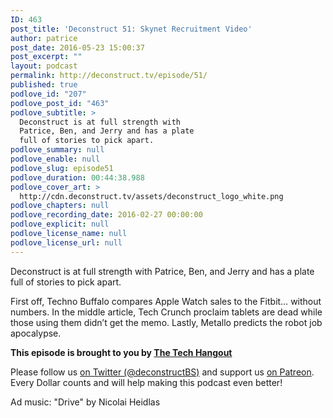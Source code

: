 ```yaml
---
ID: 463
post_title: 'Deconstruct 51: Skynet Recruitment Video'
author: patrice
post_date: 2016-05-23 15:00:37
post_excerpt: ""
layout: podcast
permalink: http://deconstruct.tv/episode/51/
published: true
podlove_id: "207"
podlove_post_id: "463"
podlove_subtitle: >
  Deconstruct is at full strength with
  Patrice, Ben, and Jerry and has a plate
  full of stories to pick apart.
podlove_summary: null
podlove_enable: null
podlove_slug: episode51
podlove_duration: 00:44:38.988
podlove_cover_art: >
  http://cdn.deconstruct.tv/assets/deconstruct_logo_white.png
podlove_chapters: null
podlove_recording_date: 2016-02-27 00:00:00
podlove_explicit: null
podlove_license_name: null
podlove_license_url: null
---
```

<p>Deconstruct is at full strength with Patrice, Ben, and Jerry and has a plate full of stories to pick apart.</p>
<p>First off, Techno Buffalo compares Apple Watch sales to the Fitbit… without numbers.  In the middle article, Tech Crunch proclaim tablets are dead while those using them didn’t get the memo.  Lastly, Metallo predicts the robot job apocalypse.</p>
<p><strong>This episode is brought to you by <a href="http://thetechhangout.com">The Tech Hangout</a></strong>
</p>
<p>
Please follow us <a href="http://twitter.com/deconstructBS">on Twitter (@deconstructBS)</a> and support us <a href="http://patreon.com/deconstruct">on Patreon</a>. Every Dollar counts and will help making this podcast even better!
</p>
<p>Ad music: "Drive" by Nicolai Heidlas</p>